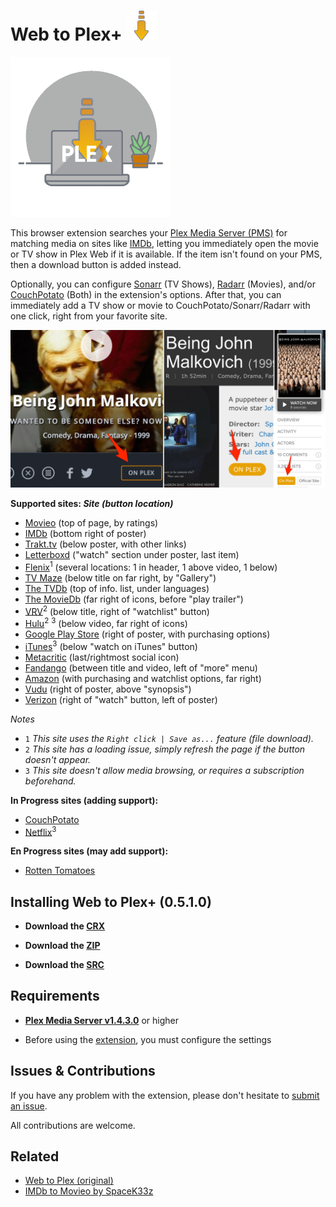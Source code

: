 # Web to Plex+ ![Icon](src/img/48.png)

![Logo](src/img/256.png)

This browser extension searches your [Plex Media Server (PMS)](https://www.plex.tv/downloads/) for matching media on sites like [IMDb](https://imdb.com), letting you immediately open the movie or TV show in Plex Web if it is available. If the item isn't found on your PMS, then a download button is added instead.

Optionally, you can configure [Sonarr](https://sonarr.tv/) (TV Shows), [Radarr](https://radarr.video/) (Movies), and/or [CouchPotato](https://couchpota.to/) (Both) in the extension's options. After that, you can immediately add a TV show or movie to CouchPotato/Sonarr/Radarr with one click, right from your favorite site.

![Examples](example.png)

**Supported sites: *Site (button location)***

- [Movieo](http://movieo.me/) (top of page, by ratings)
- [IMDb](http://imdb.com/) (bottom right of poster)
- [Trakt.tv](https://trakt.tv/) (below poster, with other links)
- [Letterboxd](https://letterboxd.com/) ("watch" section under poster, last item)
- [Flenix](https://flenix.co/)<sup>1</sup> (several locations: 1 in header, 1 above video, 1 below)
- [TV Maze](http://www.tvmaze.com/) (below title on far right, by "Gallery")
- [The TVDb](https://www.thetvdb.com/) (top of info. list, under languages)
- [The MovieDb](https://www.themoviedb.org/) (far right of icons, before "play trailer")
- [VRV](https://vrv.co/)<sup>2</sup> (below title, right of "watchlist" button)
- [Hulu](https://hulu.com/)<sup>2</sup> <sup>3</sup> (below video, far right of icons)
- [Google Play Store](https://play.google.com/store/movies/) (right of poster, with purchasing options)
- [iTunes](https://itunes.apple.com/)<sup>3</sup> (below "watch on iTunes" button)
- [Metacritic](http://www.metacritic.com/) (last/rightmost social icon)
- [Fandango](https://www.fandango.com/) (between title and video, left of "more" menu)
- [Amazon](https://www.amazon.com/) (with purchasing and watchlist options, far right)
- [Vudu](https://www.vudu.com/) (right of poster, above "synopsis")
- [Verizon](https://www.tv.verizon.com/) (right of "watch" button, left of poster)

*Notes*

- `1` *This site uses the `Right click | Save as...` feature (file download).*
- `2` *This site has a loading issue, simply refresh the page if the button doesn't appear.*
- `3` *This site doesn't allow media browsing, or requires a subscription beforehand.*

**In Progress sites (adding support):**

- [CouchPotato](http://couchpotato.life/)
- [Netflix](https://netflix.com/)<sup>3</sup>

**En Progress sites (may add support):**

- [Rotten Tomatoes](https://www.rottentomatoes.com/)

## Installing Web to Plex+ (0.5.1.0)

- **Download the [CRX](https://github.com/Ephellon/web-to-plex/raw/master/hhkmjeeccipbolailpomhjhmccnnjhkj.crx)**

- **Download the [ZIP](https://github.com/Ephellon/web-to-plex/raw/master/hhkmjeeccipbolailpomhjhmccnnjhkj.zip)**

- **Download the [SRC](https://github.com/Ephellon/web-to-plex/archive/master.zip)**

## Requirements

+ [**Plex Media Server v1.4.3.0**](https://www.plex.tv/downloads/#getdownload) or higher

+ Before using the [extension](chrome://extensions), you must configure the settings

## Issues & Contributions

If you have any problem with the extension, please don't hesitate to [submit an issue](https://github.com/Ephellon/web-to-plex/issues/new).

All contributions are welcome.

## Related

- [Web to Plex (original)](https://github.com/SpaceK33z/web-to-plex)
- [IMDb to Movieo by SpaceK33z](https://github.com/SpaceK33z/imdb-to-movieo)
